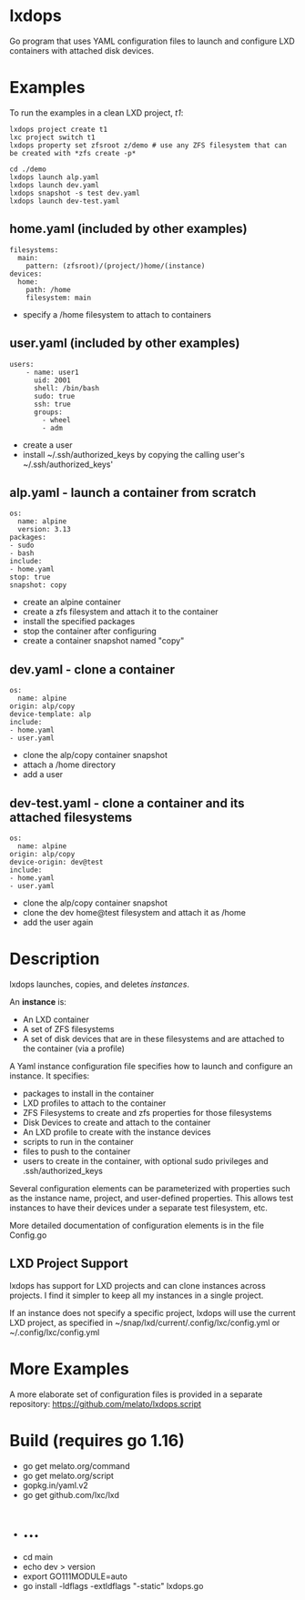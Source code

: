 # lxdops
Go program that uses YAML configuration files to launch and configure LXD containers with attached disk devices.

# Examples
To run the examples in a clean LXD project, *t1*:
```
lxdops project create t1
lxc project switch t1
lxdops property set zfsroot z/demo # use any ZFS filesystem that can be created with *zfs create -p*

cd ./demo
lxdops launch alp.yaml
lxdops launch dev.yaml
lxdops snapshot -s test dev.yaml
lxdops launch dev-test.yaml

```

## home.yaml (included by other examples)
```
filesystems:
  main:
    pattern: (zfsroot)/(project/)home/(instance)
devices:
  home:
    path: /home
    filesystem: main
```
- specify a /home filesystem to attach to containers

## user.yaml (included by other examples)
```
users:
    - name: user1
      uid: 2001
      shell: /bin/bash
      sudo: true
      ssh: true
      groups:
        - wheel
        - adm
```
- create a user
- install ~/.ssh/authorized_keys by copying the calling user's ~/.ssh/authorized_keys'

## alp.yaml - launch a container from scratch
```
os:
  name: alpine
  version: 3.13
packages:
- sudo
- bash
include:
- home.yaml
stop: true
snapshot: copy
```
- create an alpine container
- create a zfs filesystem and attach it to the container
- install the specified packages
- stop the container after configuring
- create a container snapshot named "copy"

## dev.yaml - clone a container 
```
os:
  name: alpine
origin: alp/copy
device-template: alp
include:
- home.yaml
- user.yaml

```

- clone the alp/copy container snapshot
- attach a /home directory
- add a user

## dev-test.yaml - clone a container and its attached filesystems
```
os:
  name: alpine
origin: alp/copy
device-origin: dev@test
include:
- home.yaml
- user.yaml
```

- clone the alp/copy container snapshot
- clone the dev home@test filesystem and attach it as /home
- add the user again

# Description

lxdops launches, copies, and deletes *instances*.

An **instance** is:
- An LXD container
- A set of ZFS filesystems
- A set of disk devices that are in these filesystems and are attached to the container (via a profile)

A Yaml instance configuration file specifies how to launch and configure an instance.  It specifies:
- packages to install in the container
- LXD profiles to attach to the container
- ZFS Filesystems to create and zfs properties for those filesystems
- Disk Devices to create and attach to the container
- An LXD profile to create with the instance devices
- scripts to run in the container
- files to push to the container
- users to create in the container, with optional sudo privileges and .ssh/authorized_keys

Several configuration elements can be parameterized with properties such as the instance name, project, and user-defined properties.
This allows test instances to have their devices under a separate test filesystem, etc.

More detailed documentation of configuration elements is in the file Config.go

## LXD Project Support

lxdops has support for LXD projects and can clone instances across projects.
I find it simpler to keep all my instances in a single project.

If an instance does not specify a specific project, lxdops will use the current LXD project, as specified in ~/snap/lxd/current/.config/lxc/config.yml or ~/.config/lxc/config.yml

# More Examples

A more elaborate set of configuration files is provided in a separate repository: https://github.com/melato/lxdops.script

# Build (requires go 1.16)
- go get melato.org/command
- go get melato.org/script
- gopkg.in/yaml.v2
- go get github.com/lxc/lxd
- # ...
- cd main
- echo dev > version
- export GO111MODULE=auto
- go install -ldflags -extldflags "-static" lxdops.go
